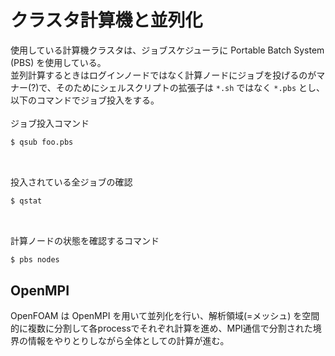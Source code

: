 # クラスタ計算機と並列化
使用している計算機クラスタは、ジョブスケジューラに Portable Batch System (PBS) を使用している。<br>
並列計算するときはログインノードではなく計算ノードにジョブを投げるのがマナー(?)で、そのためにシェルスクリプトの拡張子は `*.sh` ではなく `*.pbs` とし、以下のコマンドでジョブ投入をする。
<br>
<br>
ジョブ投入コマンド

``` bash
$ qsub foo.pbs
```
<br>

投入されている全ジョブの確認

``` bash
$ qstat
```
<br>

計算ノードの状態を確認するコマンド
``` bash
$ pbs nodes
```

## OpenMPI
OpenFOAM は OpenMPI を用いて並列化を行い、解析領域(=メッシュ) を空間的に複数に分割して各processでそれぞれ計算を進め、MPI通信で分割された境界の情報をやりとりしながら全体としての計算が進む。 

